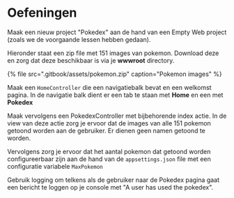 # Oefeningen

Maak een nieuw project "Pokedex" aan de hand van een Empty Web project \(zoals we de voorgaande lessen hebben gedaan\).

Hieronder staat een zip file met 151 images van pokemon. Download deze en zorg dat deze beschikbaar is via je **wwwroot** directory.

{% file src=".gitbook/assets/pokemon.zip" caption="Pokemon images" %}

Maak een `HomeController` die een navigatiebalk bevat en een welkomst pagina. In de navigatie balk dient er een tab te staan met **Home** en een met **Pokedex**

Maak vervolgens een PokedexController met bijbehorende index actie. In de view van deze actie zorg je ervoor dat de images van alle 151 pokemon getoond worden aan de gebruiker. Er dienen geen namen getoond te worden.

Vervolgens zorg je ervoor dat het aantal pokemon dat getoond worden configureerbaar zijn aan de hand van de `appsettings.json` file met een configuratie variabele `MaxPokemon`

Gebruik logging om telkens als de gebruiker naar de Pokedex pagina gaat een bericht te loggen op je console met "A user has used the pokedex".

### 


